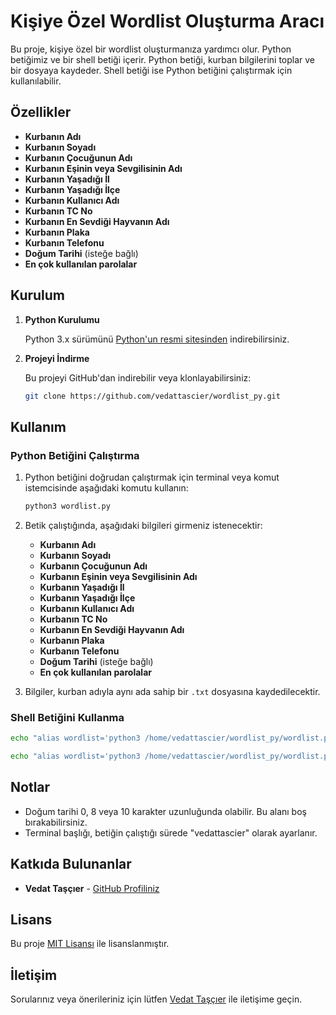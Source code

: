 
# Kişiye Özel Wordlist Oluşturma Aracı

Bu proje, kişiye özel bir wordlist oluşturmanıza yardımcı olur. Python betiğimiz ve bir shell betiği içerir. Python betiği, kurban bilgilerini toplar ve bir dosyaya kaydeder. Shell betiği ise Python betiğini çalıştırmak için kullanılabilir.

## Özellikler

- **Kurbanın Adı**
- **Kurbanın Soyadı**
- **Kurbanın Çocuğunun Adı**
- **Kurbanın Eşinin veya Sevgilisinin Adı**
- **Kurbanın Yaşadığı İl**
- **Kurbanın Yaşadığı İlçe**
- **Kurbanın Kullanıcı Adı**
- **Kurbanın TC No**
- **Kurbanın En Sevdiği Hayvanın Adı**
- **Kurbanın Plaka**
- **Kurbanın Telefonu**
- **Doğum Tarihi** (isteğe bağlı)
- **En çok kullanılan parolalar**

## Kurulum

1. **Python Kurulumu**

   Python 3.x sürümünü [Python'un resmi sitesinden](https://www.python.org/downloads/) indirebilirsiniz.

2. **Projeyi İndirme**

   Bu projeyi GitHub'dan indirebilir veya klonlayabilirsiniz:

   ```bash
   git clone https://github.com/vedattascier/wordlist_py.git
   ```



## Kullanım

### Python Betiğini Çalıştırma

1. Python betiğini doğrudan çalıştırmak için terminal veya komut istemcisinde aşağıdaki komutu kullanın:

   ```bash
   python3 wordlist.py
   ```

2. Betik çalıştığında, aşağıdaki bilgileri girmeniz istenecektir:
   - **Kurbanın Adı**
   - **Kurbanın Soyadı**
   - **Kurbanın Çocuğunun Adı**
   - **Kurbanın Eşinin veya Sevgilisinin Adı**
   - **Kurbanın Yaşadığı İl**
   - **Kurbanın Yaşadığı İlçe**
   - **Kurbanın Kullanıcı Adı**
   - **Kurbanın TC No**
   - **Kurbanın En Sevdiği Hayvanın Adı**
   - **Kurbanın Plaka**
   - **Kurbanın Telefonu**
   - **Doğum Tarihi** (isteğe bağlı)
   - **En çok kullanılan parolalar**


3. Bilgiler, kurban adıyla aynı ada sahip bir `.txt` dosyasına kaydedilecektir.

### Shell Betiğini Kullanma



   ```bash
   echo "alias wordlist='python3 /home/vedattascier/wordlist_py/wordlist.py'" >> ~/.bashrc
   ```

   ```bash
   echo "alias wordlist='python3 /home/vedattascier/wordlist_py/wordlist.py'" >> ~/.zshrc
   ```



## Notlar

- Doğum tarihi 0, 8 veya 10 karakter uzunluğunda olabilir. Bu alanı boş bırakabilirsiniz.
- Terminal başlığı, betiğin çalıştığı sürede "vedattascier" olarak ayarlanır.

## Katkıda Bulunanlar

- **Vedat Taşçıer** - [GitHub Profiliniz](https://github.com/vedattascier)

## Lisans

Bu proje [MIT Lisansı](LICENSE) ile lisanslanmıştır.

## İletişim

Sorularınız veya önerileriniz için lütfen [Vedat Taşçıer](https://www.vedattascier.com/#iletisim) ile iletişime geçin.
